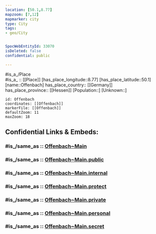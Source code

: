 ```yaml
---
location: [50.1,8.77] 
mapzoom: [7,12] 
mapmarker: city 
type: City
tags:
- geo/City


SpocWebEntityId: 33070
isDeleted: false
confidential: public

---
```

#is_a_/Place  
#is_a_ :: [[Place]] 
[has_place_longitude::8.77] 
[has_place_latitude::50.1] 
[name::Offenbach] 
has_place_country:: [[Germany]]  
has_place_province:: [[Hessen]] 
[Population::] 
[Unknown::] 


```leaflet
id: Offenbach
coordinates: [[Offenbach]] 
markerFile: [[Offenbach]] 
defaultZoom: 11 
maxZoom: 18
```


## Confidential Links & Embeds: 

### #is_/same_as :: [Offenbach~Main](/_Standards/Earth/Continent/Europe/Europe~Central/Germany/Germany~West/Hessen/counties~Hessen/Offenbach~Main.md) 

### #is_/same_as :: [Offenbach~Main.public](/_public/Earth/Continent/Europe/Europe~Central/Germany/Germany~West/Hessen/counties~Hessen/Offenbach~Main.public.md) 

### #is_/same_as :: [Offenbach~Main.internal](/_internal/Earth/Continent/Europe/Europe~Central/Germany/Germany~West/Hessen/counties~Hessen/Offenbach~Main.internal.md) 

### #is_/same_as :: [Offenbach~Main.protect](/_protect/Earth/Continent/Europe/Europe~Central/Germany/Germany~West/Hessen/counties~Hessen/Offenbach~Main.protect.md) 

### #is_/same_as :: [Offenbach~Main.private](/_private/Earth/Continent/Europe/Europe~Central/Germany/Germany~West/Hessen/counties~Hessen/Offenbach~Main.private.md) 

### #is_/same_as :: [Offenbach~Main.personal](/_personal/Earth/Continent/Europe/Europe~Central/Germany/Germany~West/Hessen/counties~Hessen/Offenbach~Main.personal.md) 

### #is_/same_as :: [Offenbach~Main.secret](/_secret/Earth/Continent/Europe/Europe~Central/Germany/Germany~West/Hessen/counties~Hessen/Offenbach~Main.secret.md)

